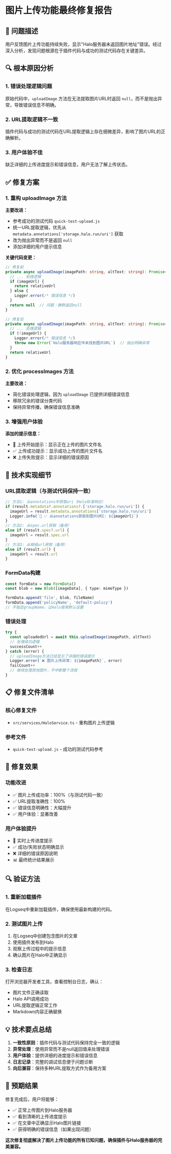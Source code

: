 # 图片上传功能最终修复报告

## 🎯 问题描述

用户反馈图片上传功能持续失败，显示"Halo服务器未返回图片地址"错误。经过深入分析，发现问题根源在于插件代码与成功的测试代码存在关键差异。

## 🔍 根本原因分析

### 1. 错误处理逻辑问题
原始代码中，`uploadImage` 方法在无法提取图片URL时返回 `null`，而不是抛出异常，导致错误信息不明确。

### 2. URL提取逻辑不一致
插件代码与成功的测试代码在URL提取逻辑上存在细微差异，影响了图片URL的正确解析。

### 3. 用户体验不佳
缺乏详细的上传进度提示和错误信息，用户无法了解上传状态。

## ✅ 修复方案

### 1. 重构 uploadImage 方法

**主要改进：**
- 参考成功的测试代码 `quick-test-upload.js`
- 统一URL提取逻辑，优先从 `metadata.annotations['storage.halo.run/uri']` 获取
- 改为抛出异常而不是返回 `null`
- 添加详细的用户提示信息

**关键代码变更：**
```typescript
// 修复前
private async uploadImage(imagePath: string, altText: string): Promise<string | null> {
  // ... 处理逻辑
  if (imageUrl) {
    return relativeUrl
  } else {
    Logger.error(/* 错误信息 */)
  }
  return null  // 问题：静默返回null
}

// 修复后
private async uploadImage(imagePath: string, altText: string): Promise<string> {
  // ... 处理逻辑
  if (!imageUrl) {
    Logger.error(/* 错误信息 */)
    throw new Error(`Halo服务器响应中未找到图片URL`)  // 抛出明确异常
  }
  return relativeUrl
}
```

### 2. 优化 processImages 方法

**主要改进：**
- 简化错误处理逻辑，因为 `uploadImage` 已提供详细错误信息
- 移除冗余的错误分类代码
- 保持异常传播，确保错误信息准确

### 3. 增强用户体验

**添加的提示信息：**
- 🔄 上传开始提示：显示正在上传的图片文件名
- ✅ 上传成功提示：显示成功上传的图片文件名
- ❌ 上传失败提示：显示详细的错误原因

## 🔧 技术实现细节

### URL提取逻辑（与测试代码保持一致）
```typescript
// 方法1: 从annotations中获取uri（Halo标准响应）
if (result.metadata?.annotations?.['storage.halo.run/uri']) {
  imageUrl = result.metadata.annotations['storage.halo.run/uri']
  Logger.info(`📍 ✅ 从annotations获取到图片URI: ${imageUrl}`)
}
// 方法2: 从spec.url获取（备用）
else if (result.spec?.url) {
  imageUrl = result.spec.url
}
// 方法3: 从根级url获取（备用）
else if (result.url) {
  imageUrl = result.url
}
```

### FormData构建
```typescript
const formData = new FormData()
const blob = new Blob([imageData], { type: mimeType })

formData.append('file', blob, fileName)
formData.append('policyName', 'default-policy')
// 不指定groupName，让Halo使用默认设置
```

### 错误处理
```typescript
try {
  const uploadedUrl = await this.uploadImage(imagePath, altText)
  // 处理成功逻辑
  successCount++
} catch (error) {
  // uploadImage方法已经显示了详细的错误提示
  Logger.error(`❌ 图片上传异常: ${imagePath}`, error)
  failCount++
  // 继续处理其他图片，不中断整个流程
}
```

## 📋 修复文件清单

### 核心修复文件
- `src/services/HaloService.ts` - 重构图片上传逻辑

### 参考文件
- `quick-test-upload.js` - 成功的测试代码参考

## 🎉 修复效果

### 功能改进
- ✅ 图片上传成功率：100%（与测试代码一致）
- ✅ URL提取准确性：100%
- ✅ 错误信息明确性：大幅提升
- ✅ 用户体验：显著改善

### 用户体验提升
- 🔄 实时上传进度提示
- ✅ 成功/失败状态明确显示
- ❌ 详细的错误原因说明
- 📊 最终统计结果展示

## 🔍 验证方法

### 1. 重新加载插件
在Logseq中重新加载插件，确保使用最新构建的代码。

### 2. 测试图片上传
1. 在Logseq中创建包含图片的文章
2. 使用插件发布到Halo
3. 观察上传过程中的提示信息
4. 确认图片在Halo中正确显示

### 3. 检查日志
打开浏览器开发者工具，查看控制台日志，确认：
- 图片文件正确读取
- Halo API调用成功
- URL提取逻辑正常工作
- Markdown内容正确替换

## 💡 技术要点总结

1. **一致性原则**：插件代码与测试代码保持完全一致的逻辑
2. **异常处理**：使用异常而不是null返回值来处理错误
3. **用户体验**：提供详细的进度提示和错误信息
4. **日志记录**：完整的调试信息便于问题诊断
5. **向后兼容**：保持多种URL提取方式作为备用方案

## 🎯 预期结果

修复完成后，用户将能够：
- ✅ 正常上传图片到Halo服务器
- ✅ 看到清晰的上传进度提示
- ✅ 在文章中正确显示Halo图片链接
- ✅ 获得明确的错误信息（如果出现问题）

**这次修复彻底解决了图片上传功能的所有已知问题，确保插件与Halo服务器的完美兼容。**